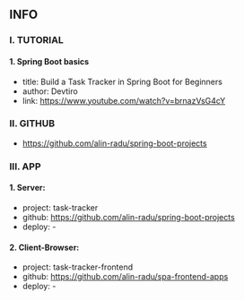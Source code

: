 ## INFO

### I. TUTORIAL

#### 1. Spring Boot basics

- title: Build a Task Tracker in Spring Boot for Beginners
- author: Devtiro
- link: https://www.youtube.com/watch?v=brnazVsG4cY

### II. GITHUB

- https://github.com/alin-radu/spring-boot-projects

### III. APP

#### 1. Server: 
- project: task-tracker
- github: https://github.com/alin-radu/spring-boot-projects
- deploy: -

#### 2. Client-Browser:
- project: task-tracker-frontend
- github: https://github.com/alin-radu/spa-frontend-apps
- deploy: -
